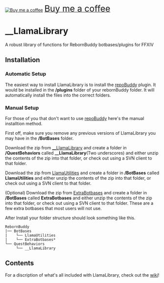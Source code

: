 <a class="bmc-button" target="_blank" href="https://www.buymeacoffee.com/soACz8y"><img src="https://cdn.buymeacoffee.com/buttons/bmc-new-btn-logo.svg" alt="Buy me a coffee"><span style="margin-left:5px;font-size:28px !important;">Buy me a coffee</span></a>

# __LlamaLibrary
A robust library of functions for RebornBuddy botbases/plugins for FFXIV

## Installation

### Automatic Setup

The easiest way to install LlamaLibrary is to install the [repoBuddy](https://github.com/Zimgineering/repoBuddy) plugin. It would be installed in the **/plugins** folder of your rebornBuddy folder. It will automatically install the files into the correct folders.

### Manual Setup

For those of you that don't want to use [repoBuddy](https://github.com/Zimgineering/repoBuddy) here's the manual installtion method. 

First off, make sure you remove any previous versions of LlamaLibrary you may have in the **/BotBases** folder.

Download the zip from [__LlamaLibrary](https://github.com/nt153133/__LlamaLibrary) and create a folder in **/QuestBehaviors** called **__LlamaLibrary**(Two underscores) and either unzip the contents of the zip into that folder, or check out using a SVN client to that folder.

Download the zip from [LlamaUtilities](https://github.com/nt153133/LlamaUtilities) and create a folder in **/BotBases** called **LlamaUtilities** and either unzip the contents of the zip into that folder, or check out using a SVN client to that folder.

(Optional) 
Download the zip from [ExtraBotbases](https://github.com/nt153133/ExtraBotbases) and create a folder in **/BotBases** called **ExtraBotbases** and either unzip the contents of the zip into that folder, or check out using a SVN client to that folder. These are a few extra botbases that most users will not use.

After Install your folder structure should look something like this.
```
RebornBuddy
|── BotBases
|    └── LlamaUtilities
|    └── ExtraBotbases*
└── QuestBehaviors
     └── __LlamaLibrary
```

## Contents
For a discription of what's all included with LlamaLibrary, check out the [wiki](https://github.com/nt153133/__LlamaLibrary/wiki)!
